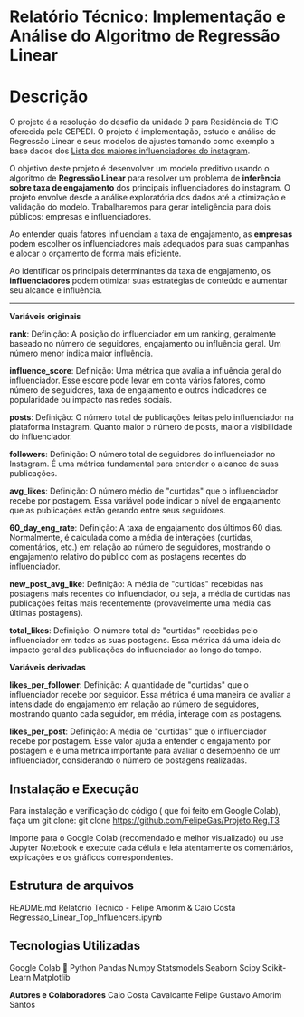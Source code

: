 # Relatório Técnico: Implementação e Análise do Algoritmo de Regressão Linear



# Descrição	

O projeto é a resolução do desafio da unidade 9 para Residência de TIC oferecida pela CEPEDI. O projeto é implementação, estudo e análise de Regressão Linear e seus modelos de ajustes tomando como exemplo a base dados dos [Lista dos maiores influenciadores do instagram](https://www.kaggle.com/datasets/surajjha101/top-instagram-influencers-data-cleaned). 

O objetivo deste projeto é desenvolver um modelo preditivo usando o algoritmo de  **Regressão Linear**  para resolver um problema de  **inferência sobre taxa de engajamento**  dos principais influenciadores do instagram. O projeto envolve desde a análise exploratória dos dados até a otimização e validação do modelo. Trabalharemos para gerar inteligência para dois públicos: empresas e influenciadores.

Ao entender quais fatores influenciam a taxa de engajamento, as  **empresas**  podem escolher os influenciadores mais adequados para suas campanhas e alocar o orçamento de forma mais eficiente.

Ao identificar os principais determinantes da taxa de engajamento, os  **influenciadores**  podem otimizar suas estratégias de conteúdo e aumentar seu alcance e influência.

----------

**Variáveis originais**

**rank**: Definição: A posição do influenciador em um ranking, geralmente baseado no número de seguidores, engajamento ou influência geral. Um número menor indica maior influência.

**influence_score**: Definição: Uma métrica que avalia a influência geral do influenciador. Esse escore pode levar em conta vários fatores, como número de seguidores, taxa de engajamento e outros indicadores de popularidade ou impacto nas redes sociais.

**posts**: Definição: O número total de publicações feitas pelo influenciador na plataforma Instagram. Quanto maior o número de posts, maior a visibilidade do influenciador.

**followers**: Definição: O número total de seguidores do influenciador no Instagram. É uma métrica fundamental para entender o alcance de suas publicações.

**avg_likes**: Definição: O número médio de "curtidas" que o influenciador recebe por postagem. Essa variável pode indicar o nível de engajamento que as publicações estão gerando entre seus seguidores.

**60_day_eng_rate**: Definição: A taxa de engajamento dos últimos 60 dias. Normalmente, é calculada como a média de interações (curtidas, comentários, etc.) em relação ao número de seguidores, mostrando o engajamento relativo do público com as postagens recentes do influenciador.

**new_post_avg_like**: Definição: A média de "curtidas" recebidas nas postagens mais recentes do influenciador, ou seja, a média de curtidas nas publicações feitas mais recentemente (provavelmente uma média das últimas postagens).

**total_likes**: Definição: O número total de "curtidas" recebidas pelo influenciador em todas as suas postagens. Essa métrica dá uma ideia do impacto geral das publicações do influenciador ao longo do tempo.

**Variáveis derivadas**

**likes_per_follower**: Definição: A quantidade de "curtidas" que o influenciador recebe por seguidor. Essa métrica é uma maneira de avaliar a intensidade do engajamento em relação ao número de seguidores, mostrando quanto cada seguidor, em média, interage com as postagens.

**likes_per_post**: Definição: A média de "curtidas" que o influenciador recebe por postagem. Esse valor ajuda a entender o engajamento por postagem e é uma métrica importante para avaliar o desempenho de um influenciador, considerando o número de postagens realizadas.



## Instalação e Execução

Para instalação e verificação do código ( que foi feito em Google Colab), faça um git clone:
 git clone https://github.com/FelipeGas/Projeto.Reg.T3

Importe para o Google Colab (recomendado e melhor visualizado) ou use Jupyter Notebook e execute cada célula e leia atentamente os comentários, explicações e os gráficos correspondentes.

## Estrutura de arquivos

README.md
Relatório Técnico - Felipe Amorim & Caio Costa
Regressao_Linear_Top_Influencers.ipynb


## Tecnologias Utilizadas

Google Colab 🙂
Python 
Pandas
Numpy
Statsmodels
Seaborn
Scipy
Scikit-Learn
Matplotlib

**Autores e Colaboradores**
Caio Costa Cavalcante
Felipe Gustavo Amorim Santos
